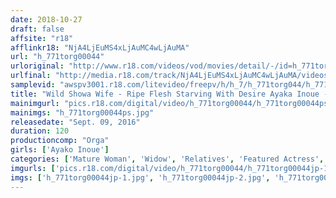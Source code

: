 ```yaml
---
date: 2018-10-27
draft: false
affsite: "r18"
afflinkr18: "NjA4LjEuMS4xLjAuMC4wLjAuMA"
url: "h_771torg00044"
urloriginal: "http://www.r18.com/videos/vod/movies/detail/-/id=h_771torg00044"
urlfinal: "http://media.r18.com/track/NjA4LjEuMS4xLjAuMC4wLjAuMA/videos/vod/movies/detail/-/id=h_771torg00044"
samplevid: "awspv3001.r18.com/litevideo/freepv/h/h_7/h_771torg044/h_771torg044_dmb_w.mp4"
title: "Wild Showa Wife - Ripe Flesh Starving With Desire Ayaka Inoue -"
mainimgurl: "pics.r18.com/digital/video/h_771torg00044/h_771torg00044ps.jpg"
mainimgs: "h_771torg00044ps.jpg"
releasedate: "Sept. 09, 2016"
duration: 120
productioncomp: "Orga"
girls: ['Ayako Inoue']
categories: ['Mature Woman', 'Widow', 'Relatives', 'Featured Actress', 'Drama', 'Massage', 'Hi-Def']
imgurls: ['pics.r18.com/digital/video/h_771torg00044/h_771torg00044jp-1.jpg', 'pics.r18.com/digital/video/h_771torg00044/h_771torg00044jp-2.jpg', 'pics.r18.com/digital/video/h_771torg00044/h_771torg00044jp-3.jpg', 'pics.r18.com/digital/video/h_771torg00044/h_771torg00044jp-4.jpg', 'pics.r18.com/digital/video/h_771torg00044/h_771torg00044jp-5.jpg', 'pics.r18.com/digital/video/h_771torg00044/h_771torg00044jp-6.jpg', 'pics.r18.com/digital/video/h_771torg00044/h_771torg00044jp-7.jpg', 'pics.r18.com/digital/video/h_771torg00044/h_771torg00044jp-8.jpg', 'pics.r18.com/digital/video/h_771torg00044/h_771torg00044jp-9.jpg', 'pics.r18.com/digital/video/h_771torg00044/h_771torg00044jp-10.jpg', 'pics.r18.com/digital/video/h_771torg00044/h_771torg00044jp-11.jpg', 'pics.r18.com/digital/video/h_771torg00044/h_771torg00044jp-12.jpg', 'pics.r18.com/digital/video/h_771torg00044/h_771torg00044jp-13.jpg', 'pics.r18.com/digital/video/h_771torg00044/h_771torg00044jp-14.jpg', 'pics.r18.com/digital/video/h_771torg00044/h_771torg00044jp-15.jpg', 'pics.r18.com/digital/video/h_771torg00044/h_771torg00044jp-16.jpg', 'pics.r18.com/digital/video/h_771torg00044/h_771torg00044jp-17.jpg', 'pics.r18.com/digital/video/h_771torg00044/h_771torg00044jp-18.jpg', 'pics.r18.com/digital/video/h_771torg00044/h_771torg00044jp-19.jpg', 'pics.r18.com/digital/video/h_771torg00044/h_771torg00044jp-20.jpg']
imgs: ['h_771torg00044jp-1.jpg', 'h_771torg00044jp-2.jpg', 'h_771torg00044jp-3.jpg', 'h_771torg00044jp-4.jpg', 'h_771torg00044jp-5.jpg', 'h_771torg00044jp-6.jpg', 'h_771torg00044jp-7.jpg', 'h_771torg00044jp-8.jpg', 'h_771torg00044jp-9.jpg', 'h_771torg00044jp-10.jpg', 'h_771torg00044jp-11.jpg', 'h_771torg00044jp-12.jpg', 'h_771torg00044jp-13.jpg', 'h_771torg00044jp-14.jpg', 'h_771torg00044jp-15.jpg', 'h_771torg00044jp-16.jpg', 'h_771torg00044jp-17.jpg', 'h_771torg00044jp-18.jpg', 'h_771torg00044jp-19.jpg', 'h_771torg00044jp-20.jpg']
---
```


